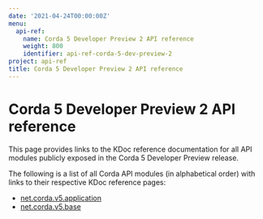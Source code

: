 ```yaml
---
date: '2021-04-24T00:00:00Z'
menu:
  api-ref:
    name: Corda 5 Developer Preview 2 API reference
    weight: 800
    identifier: api-ref-corda-5-dev-preview-2
project: api-ref
title: Corda 5 Developer Preview 2 API reference
---
```


# Corda 5 Developer Preview 2 API reference

This page provides links to the KDoc reference documentation for all API modules publicly exposed in the Corda 5 Developer Preview release.

The following is a list of all Corda API modules (in alphabetical order) with links to their respective KDoc reference pages:
* [net.corda.v5.application](/en/api-ref/corda/5.0-dev-preview-2/open-source/modules/corda-base-5.0.0.190-DevPreview-2-javadoc/index.html)
* [net.corda.v5.base](/en/api-ref/corda/5.0-dev-preview-2/open-source/modules/corda-base-5.0.0.190-DevPreview-2-javadoc/index.html)
